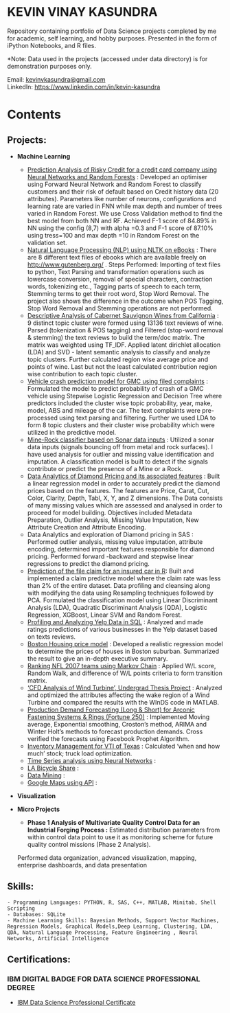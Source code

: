 # KEVIN VINAY KASUNDRA

Repository containing portfolio of Data Science projects completed by me for academic, self learning, and hobby purposes. Presented in the form of iPython Notebooks, and R files. <br> 

*Note: Data used in the projects (accessed under data directory) is for demonstration purposes only.

Email: kevinvkasundra@gmail.com <br>
LinkedIn: https://www.linkedin.com/in/kevin-kasundra


# Contents

## Projects: 
- **Machine Learning**

   - [Prediction Analysis of Risky Credit for a credit card company using Neural Networks and Random Forests](https://github.com/kevinvkasundra/Credit-Risk-Modelling/blob/master/Risky_Credit.ipynb) : Developed an optimiser using Forward Neural Network and Random Forest to classify customers and their risk of default based on Credit history data (20 attributes). Parameters like number of neurons, configurations and learning rate are varied in FNN while max depth and number of trees varied in Random Forest. We use Cross Validation method to find the best model from both NN and RF. Achieved F-1 score of 84.89% in NN using the config (8,7) with alpha =0.3 and F-1 score of 87.10% using tress=100 and max depth =10 in Random Forest on the validation set. 
   - [Natural Language Processing (NLP) using NLTK on eBooks](https://github.com/kevinvkasundra/NLP-using-NLTK-on-Ebooks/blob/master/code.ipynb) : There are 8 different text files of ebooks which are available freely on http://www.gutenberg.org/ . Steps Performed: Importing of text files to python, Text Parsing and transformation operations such as lowercase conversion, removal of special characters, contraction words, tokenizing etc., Tagging parts of speech to each term, Stemming terms to get their root word, Stop Word Removal. The project also shows the difference in the outcome when POS Tagging, Stop Word Removal and Stemming operations are not performed.
   - [Descriptive Analysis of Cabernet Sauvignon Wines from California](https://github.com/kevinvkasundra/Descriptive-Analysis-of-Cabernet-Sauvignon-Wines-from-California/blob/master/TextAnalytics_wine.ipynb) : 9 distinct topic cluster were formed using 13136 text reviews of wine. Parsed (tokenization & POS tagging) and Filtered (stop-word removal & stemming) the text reviews to build the term/doc matrix. The matrix was weighted using TF_IDF. Applied latent dirichlet allocation (LDA) and SVD - latent semantic analysis to classify and analyze topic clusters. Further calculated region wise average price and points of wine. Last but not the least calculated contribution region wise contribution to each topic cluster.
   - [Vehicle crash prediction model for GMC using filed complaints]() : Formulated the model to predict probability of crash of a GMC vehicle using Stepwise Logistic Regression and Decision Tree where predictors included the cluster wise topic probability, year, make, model, ABS and mileage of the car. The text complaints were pre-processed using text parsing and filtering. Further we used LDA to form 8 topic clusters and their cluster wise probability which were utilized in the predictive model.
   - [Mine-Rock classifier based on Sonar data inputs]() : Utilized a sonar data inputs (signals bouncing off from metal and rock surfaces). I have used analysis for outlier and missing value identification and imputation.  A classification model is built to detect if the signals contribute or predict the presence of a Mine or a Rock.
   - [Data Analytics of Diamond Pricing and its associated features]() : Built a linear regression model in order to accurately predict the diamond prices based on the features. The features are Price, Carat, Cut, Color, Clarity, Depth, Tabl, X, Y, and Z dimensions. The Data consists of many missing values which are assessed and analysed in order to proceed for model building. Objectives included Metadata Preparation, Outlier Analysis, Missing Value Imputation, New Attribute Creation and Attribute Encoding.
   - Data Analytics and exploration of Diamond pricing in SAS : Performed outlier analysis, missing value imputation, attribute encoding, determined important features responsible for diamond pricing. Performed forward -backward and stepwise linear regressions to predict the diamond pricing.
   - [Prediction of the file claim for an insured car in R](): Built and implemented a claim predictive model where the claim rate was less than 2% of the entire dataset. Data profiling and cleansing along with modifying the data using Resampling techniques followed by PCA. Formulated the classification model using Linear Discriminant Analysis (LDA), Quadratic Discriminant Analysis (QDA), Logistic Regression, XGBoost, Linear SVM and Random Forest.
   - [Profiling and Analyzing Yelp Data in SQL](https://github.com/kevinvkasundra/Profiling-and-Analyzing-Yelp-data-using-SQL) : Analyzed and made ratings predictions of various businesses in the Yelp dataset based on texts reviews.
   - [Boston Housing price model]() : Developed a realistic regression model to determine the prices of houses in Boston suburban. Summarized the result to give an in-depth executive summary.
   - [Ranking NFL 2007 teams using Markov Chain]() : Applied W/L score, Random Walk, and difference of W/L points criteria to form transition matrix. 
   - [‘CFD Analysis of Wind Turbine’, Undergrad Thesis Project]() : Analyzed and optimized the attributes affecting the wake region of a Wind Turbine and compared the results with the WInDS code in MATLAB.
   - [Production Demand Forecasting (Long & Short) for Arconic Fastening Systems & Rings (Fortune 250)]() : Implemented Moving average, Exponential smoothing, Croston’s method, ARIMA and Winter Holt’s methods to forecast production demands. Cross verified the forecasts using Facebook Prophet Algorithm.
   - [Inventory Management for VTI of Texas]() : Calculated ‘when and how much’ stock; truck load optimization.
   - [Time Series analysis using Neural Networks]() : 
   - [LA Bicycle Share]() : 
   - [Data Mining]() : 
   - [Google Maps using API]() : 


- **Visualization**
   
    
- **Micro Projects**
   
    - **Phase 1 Analysis of Multivariate Quality Control Data for an Industrial Forging Process :** Estimated distribution parameters from within control data point to use it as monitoring scheme for future quality control missions (Phase 2 Analysis). 
    
     Performed data organization, advanced visualization, mapping, enterprise dashboards, and data presentation
    
## Skills: 
    - Programming Languages: PYTHON, R, SAS, C++, MATLAB, Minitab, Shell Scripting
    - Databases: SQLite
    - Machine Learning Skills: Bayesian Methods, Support Vector Machines, Regression Models, Graphical Models,Deep Learning, Clustering, LDA, QDA, Natural Language Processing, Feature Engineering , Neural Networks, Artificial Intelligence

## Certifications:

### IBM DIGITAL BADGE FOR DATA SCIENCE PROFESSIONAL DEGREE 

 - [IBM Data Science Professional Certificate](https://www.youracclaim.com/badges/6036b3d3-7179-49cb-977d-0bff1d71eec9/linked_in)
    
